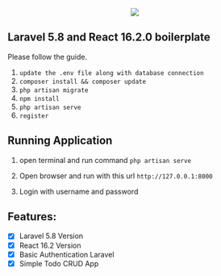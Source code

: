 <p align="center"><img src="https://encrypted-tbn0.gstatic.com/images?q=tbn:ANd9GcReb0POmIY3t8_bwE4c55yZXSrZw-HsAY5_dp96I2myI_V17LuZ"></p>

## Laravel 5.8 and React 16.2.0 boilerplate

Please follow the guide.
 
1. `update the .env file along with database connection`
2. `composer install && composer update`
3. `php artisan migrate`
4. `npm install`
5. `php artisan serve`
6. `register`

## Running Application
1. open terminal and run command `php artisan serve`

2. Open browser and run with this url `http://127.0.0.1:8000`

3. Login with username and password


## Features:
- [x] Laravel 5.8 Version
- [x] React 16.2 Version
- [x] Basic Authentication Laravel
- [x] Simple Todo CRUD App
